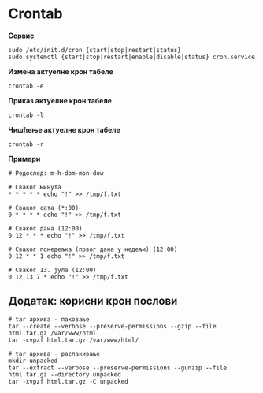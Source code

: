 # Crontab

**Сервис**

```
sudo /etc/init.d/cron {start|stop|restart|status}
sudo systemctl {start|stop|restart|enable|disable|status} cron.service
```

**Измена актуелне крон табеле**

```
crontab -e
```

**Приказ актуелне крон табеле**

```
crontab -l
```

**Чишћење актуелне крон табеле**

```
crontab -r
```

**Примери**

```
# Редослед: m-h-dom-mon-dow

# Сваког минута
* * * * * echo "!" >> /tmp/f.txt

# Сваког сата (*:00)
0 * * * * echo "!" >> /tmp/f.txt

# Сваког дана (12:00)
0 12 * * * echo "!" >> /tmp/f.txt

# Сваког понедељка (првог дана у недељи) (12:00)
0 12 * * 1 echo "!" >> /tmp/f.txt

# Сваког 13. јула (12:00)
0 12 13 7 * echo "!" >> /tmp/f.txt
```

## Додатак: корисни крон послови

```
# tar архива - паковање
tar --create --verbose --preserve-permissions --gzip --file html.tar.gz /var/www/html
tar -cvpzf html.tar.gz /var/www/html/

# tar архива - распакивање
mkdir unpacked
tar --extract --verbose --preserve-permissions --gunzip --file html.tar.gz --directory unpacked
tar -xvpzf html.tar.gz -C unpacked
```
